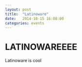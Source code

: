 ```yaml
---
layout: post
title:  "Latinoware"
date:   2014-10-15 16:08:00
categories: events
---
```


LATINOWAREEEE
===============

Latinoware is cool
